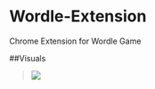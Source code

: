 # Wordle-Extension
Chrome Extension for Wordle Game

##Visuals
> <img src="icon.png" align="center"/>

